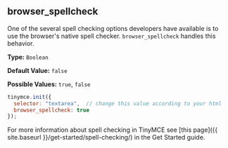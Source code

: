 ## browser_spellcheck

One of the several spell checking options developers have available is to use the browser's native spell checker. `browser_spellcheck` handles this behavior.

**Type:** `Boolean`

**Default Value:** `false`

**Possible Values:** `true`, `false`

```js
tinymce.init({
  selector: "textarea",  // change this value according to your html
  browser_spellcheck: true
});
```

For more information about spell checking in TinyMCE see [this page]({{ site.baseurl }}/get-started/spell-checking/) in the Get Started guide.
